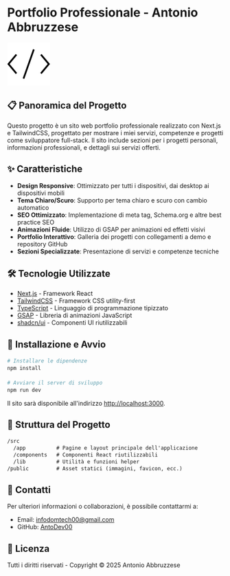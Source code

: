 # Portfolio Professionale - Antonio Abbruzzese

![Logo](./public/LogoLight.png)

## 📋 Panoramica del Progetto

Questo progetto è un sito web portfolio professionale realizzato con Next.js e TailwindCSS, progettato per mostrare i miei servizi, competenze e progetti come sviluppatore full-stack. Il sito include sezioni per i progetti personali, informazioni professionali, e dettagli sui servizi offerti.

## ✨ Caratteristiche

- **Design Responsive**: Ottimizzato per tutti i dispositivi, dai desktop ai dispositivi mobili
- **Tema Chiaro/Scuro**: Supporto per tema chiaro e scuro con cambio automatico
- **SEO Ottimizzato**: Implementazione di meta tag, Schema.org e altre best practice SEO
- **Animazioni Fluide**: Utilizzo di GSAP per animazioni ed effetti visivi
- **Portfolio Interattivo**: Galleria dei progetti con collegamenti a demo e repository GitHub
- **Sezioni Specializzate**: Presentazione di servizi e competenze tecniche

## 🛠️ Tecnologie Utilizzate

- [Next.js](https://nextjs.org/) - Framework React
- [TailwindCSS](https://tailwindcss.com/) - Framework CSS utility-first
- [TypeScript](https://www.typescriptlang.org/) - Linguaggio di programmazione tipizzato
- [GSAP](https://greensock.com/gsap/) - Libreria di animazioni JavaScript
- [shadcn/ui](https://ui.shadcn.com/) - Componenti UI riutilizzabili

## 🚀 Installazione e Avvio

```bash
# Installare le dipendenze
npm install

# Avviare il server di sviluppo
npm run dev
```

Il sito sarà disponibile all'indirizzo [http://localhost:3000](http://localhost:3000).

## 📁 Struttura del Progetto

```
/src
  /app          # Pagine e layout principale dell'applicazione
  /components   # Componenti React riutilizzabili
  /lib          # Utilità e funzioni helper
/public         # Asset statici (immagini, favicon, ecc.)
```

## 📧 Contatti

Per ulteriori informazioni o collaborazioni, è possibile contattarmi a:
- Email: infodomtech00@gmail.com
- GitHub: [AntoDev00](https://github.com/AntoDev00)

## 📄 Licenza

Tutti i diritti riservati - Copyright © 2025 Antonio Abbruzzese
